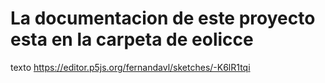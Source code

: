 # La documentacion de este proyecto esta en la carpeta de eolicce

texto
https://editor.p5js.org/fernandavl/sketches/-K6lR1tqi 
